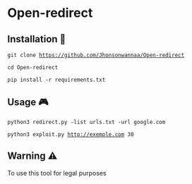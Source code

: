 # Open-redirect

## Installation 🚀

<code>git clone https://github.com/Jhonsonwannaa/Open-redirect</code>


<code>cd Open-redirect </code>


<code>pip install -r requirements.txt </code>

## Usage 🎮


<code>python3 redirect.py -list urls.txt -url google.com </code>

<code>python3 exploit.py http://exemple.com  30 </code>

## Warning  ⚠️

To use this tool for legal purposes 





